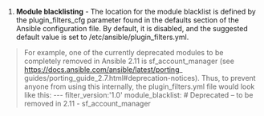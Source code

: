  1. **Module blacklisting** - The location for the module blacklist is defined by the plugin_filters_cfg parameter found in the defaults section of the Ansible configuration file. By default, it is disabled, and the suggested default value is set to /etc/ansible/plugin_filters.yml.
 

> For example, one of the currently deprecated modules to be completely removed in Ansible 2.11 is sf_account_manager (see https://docs.ansible.com/ansible/latest/porting_ guides/porting_guide_2.7.html#deprecation-notices). Thus, to prevent anyone from using this internally, the plugin_filters.yml file would look like this: --- filter_version:'1.0' 
module_blacklist: 
\# Deprecated – to be removed in 2.11
\- sf_account_manager

<!--stackedit_data:
eyJoaXN0b3J5IjpbLTIwNTcwNTI1OTEsLTE0NTMwMzgzMzZdfQ
==
-->
